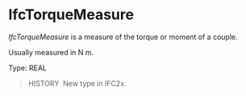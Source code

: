 IfcTorqueMeasure
================

_IfcTorqueMeasure_ is a measure of the torque or moment of a couple.

Usually measured in N m.

Type: REAL

> HISTORY&nbsp; New type in IFC2x.
